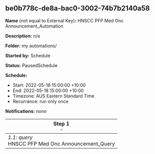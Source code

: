 ## be0b778c-de8a-bac0-3002-74b7b2140a58

**Name** (not equal to External Key)**:** HNSCC PFP Med Onc Announcement_Automation

**Description:** n/a

**Folder:** my automations/

**Started by:** Schedule

**Status:** PausedSchedule

**Schedule:**

* Start: 2022-05-18 15:00:00 +10:00
* End: 2022-05-18 15:00:00 +10:00
* Timezone: AUS Eastern Standard Time
* Recurrance: run only once

**Notifications:** _none_


| Step 1<br>_<small>-</small>_ |
| --- |
| _1.1: query_<br>HNSCC PFP Med Onc Announcement_Query |
